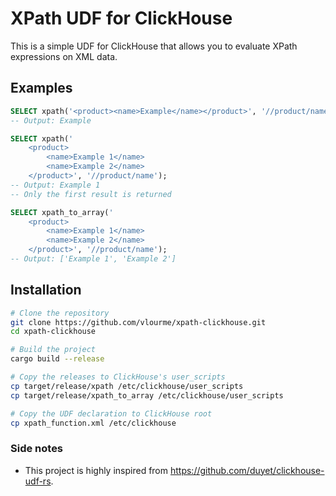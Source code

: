 # XPath UDF for ClickHouse
This is a simple UDF for ClickHouse that allows you to evaluate XPath expressions on XML data.

## Examples
```sql
SELECT xpath('<product><name>Example</name></product>', '//product/name');
-- Output: Example

SELECT xpath('
    <product>
        <name>Example 1</name>
        <name>Example 2</name>
    </product>', '//product/name');
-- Output: Example 1
-- Only the first result is returned

SELECT xpath_to_array('
    <product>
        <name>Example 1</name>
        <name>Example 2</name>
    </product>', '//product/name');
-- Output: ['Example 1', 'Example 2']
```

## Installation
```sh
# Clone the repository
git clone https://github.com/vlourme/xpath-clickhouse.git
cd xpath-clickhouse

# Build the project
cargo build --release

# Copy the releases to ClickHouse's user_scripts
cp target/release/xpath /etc/clickhouse/user_scripts
cp target/release/xpath_to_array /etc/clickhouse/user_scripts

# Copy the UDF declaration to ClickHouse root
cp xpath_function.xml /etc/clickhouse
```

### Side notes
- This project is highly inspired from https://github.com/duyet/clickhouse-udf-rs.